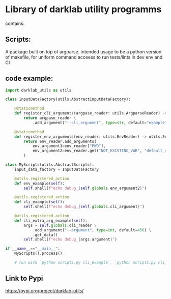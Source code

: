 
# Library of darklab utility programms

contains:

## Scripts:

A package built on top of argparse.
intended usage to be a python version of makefile, for uniform command acceess to run tests/lints in dev env and CI

## code example:

```py
import darklab_utils as utils

class InputDataFactory(utils.AbstractInputDataFactory):

    @staticmethod
    def register_cli_arguments(argpase_reader: utils.ArgparseReader) -> utils.ArgparseReader:
        return argpase_reader \
            .add_argument("--cli_argument", type=str, default="example")

    @staticmethod
    def register_env_arguments(env_reader: utils.EnvReader) -> utils.EnvReader:
        return env_reader.add_arguments(
            env_argument1=env_reader["PWD"],
            env_argument2=env_reader.get("NOT_EXISTING_VAR", "default_value"),
        )

class MyScripts(utils.AbstractScripts):
    input_data_factory = InputDataFactory

    @utils.registered_action
    def env_example(self):
        self.shell(f"echo debug_{self.globals.env_argument2}")

    @utils.registered_action
    def cli_example(self):
        self.shell(f"echo debug_{self.globals.cli_argument}")

    @utils.registered_action
    def cli_extra_arg_example(self):
        args = self.globals.cli_reader \
            .add_argument("--argument", type=int, default=456) \
            .get_data()
        self.shell(f"echo debug_{args.argument}")

if __name__=="__main__":
    MyScripts().process()

    # run with `python scripts.py cli_example`, `python scripts.py cli_extra_arg_example --argument=123`
```

## Link to Pypi
https://pypi.org/project/darklab-utils/
